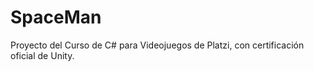 # SpaceMan
Proyecto del Curso de C# para Videojuegos de Platzi, con certificación oficial de Unity.
